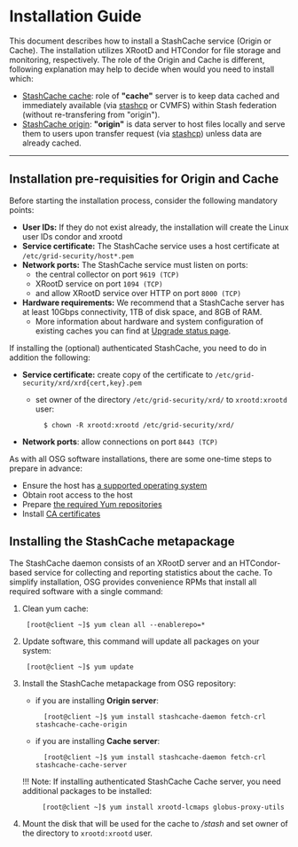 # Installation Guide

This document describes how to install a StashCache service (Origin or Cache). The installation utilizes XRootD and HTCondor for file storage and monitoring, respectively. The role of the Origin and Cache is different, following explanation may help to decide when would you need to install which:

* [StashCache cache](configure-cache.md): role of **"cache"** server is to keep data cached and immediately available (via [stashcp](https://support.opensciencegrid.org/support/solutions/articles/12000002775-transferring-data-with-stashcach) or CVMFS) within Stash federation (without re-transfering from "origin").
* [StashCache origin](configure-origin.md): **"origin"** is data server to host files locally and serve them to users upon transfer request (via [stashcp](https://support.opensciencegrid.org/support/solutions/articles/12000002775-transferring-data-with-stashcach))  unless data are already cached.

---

## Installation pre-requisities for Origin and Cache

Before starting the installation process, consider the following mandatory points:

* __User IDs:__ If they do not exist already, the installation will create the Linux user IDs condor and xrootd
* __Service certificate:__ The StashCache service uses a host certificate at `/etc/grid-security/host*.pem`
* __Network ports:__ The StashCache service must listen on ports:
    * the central collector on port `9619 (TCP)` 
    * XRootD service on port `1094 (TCP)`
    * and allow XRootD service over HTTP on port `8000 (TCP)`
* __Hardware requirements:__ We recommend that a StashCache server has at least 10Gbps connectivity, 1TB of disk space, and 8GB of RAM. 
    * More information about hardware and system configuration of existing caches you can find at [Upgrade status page](../ops/upgrades.md).

If installing the (optional) authenticated StashCache, you need to do in addition the following:

* __Service certificate:__ create copy of the certificate to `/etc/grid-security/xrd/xrd{cert,key}.pem`
    * set owner of the directory `/etc/grid-security/xrd/` to `xrootd:xrootd` user:
    
            $ chown -R xrootd:xrootd /etc/grid-security/xrd/

* __Network ports__: allow connections on port `8443 (TCP)` 

As with all OSG software installations, there are some one-time steps to prepare in advance:

* Ensure the host has [a supported operating system](https://opensciencegrid.github.io/docs/release/supported_platforms/)
* Obtain root access to the host
* Prepare [the required Yum repositories](http://opensciencegrid.github.io/docs/common/yum/)
* Install [CA certificates](https://opensciencegrid.github.io/docs/common/ca/)

## Installing the StashCache metapackage

The StashCache daemon consists of an XRootD server and an HTCondor-based service for collecting and reporting statistics about the cache. To simplify installation, OSG provides convenience RPMs that install all required software with a single command:

1. Clean yum cache:

        [root@client ~]$ yum clean all --enablerepo=*


2. Update software, this command will update all packages on your system:

        [root@client ~]$ yum update


3. Install the StashCache metapackage from OSG repository:

    * if you are installing __Origin server__:
   
            [root@client ~]$ yum install stashcache-daemon fetch-crl stashcache-cache-origin
   
    * if you are installing __Cache server__:
   
            [root@client ~]$ yum install stashcache-daemon fetch-crl stashcache-cache-server
   

    !!! Note: 
        If installing authenticated StashCache Cache server, you need additional packages to be installed:
    
            [root@client ~]$ yum install xrootd-lcmaps globus-proxy-utils


4. Mount the disk that will be used for the cache to */stash* and set owner of the directory to `xrootd:xrootd` user.
